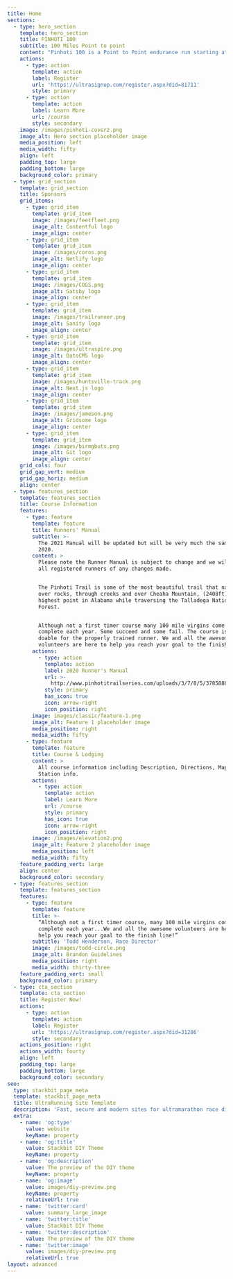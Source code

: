 ```yaml
---
title: Home
sections:
  - type: hero_section
    template: hero_section
    title: PINHOTI 100
    subtitle: 100 Miles Point to point
    content: "Pinhoti 100 is a Point to Point endurance run starting at Pine Glen Campground in Choccolocco Mgt Area just northeast of Heflin AL. \_100.59 miles in length with just over 14,000 ft of climb and descent with a total of 28,000 ft of elevation change. Race Date: November 6-7, 2021\n\n"
    actions:
      - type: action
        template: action
        label: Register
        url: 'https://ultrasignup.com/register.aspx?did=81711'
        style: primary
      - type: action
        template: action
        label: Learn More
        url: /course
        style: secondary
    image: /images/pinhoti-cover2.png
    image_alt: Hero section placeholder image
    media_position: left
    media_width: fifty
    align: left
    padding_top: large
    padding_bottom: large
    background_color: primary
  - type: grid_section
    template: grid_section
    title: Sponsors
    grid_items:
      - type: grid_item
        template: grid_item
        image: /images/feetfleet.png
        image_alt: Contentful logo
        image_align: center
      - type: grid_item
        template: grid_item
        image: /images/coros.png
        image_alt: Netlify logo
        image_align: center
      - type: grid_item
        template: grid_item
        image: /images/COGS.png
        image_alt: Gatsby logo
        image_align: center
      - type: grid_item
        template: grid_item
        image: /images/trailrunner.png
        image_alt: Sanity logo
        image_align: center
      - type: grid_item
        template: grid_item
        image: /images/ultraspire.png
        image_alt: DatoCMS logo
        image_align: center
      - type: grid_item
        template: grid_item
        image: /images/huntsville-track.png
        image_alt: Next.js logo
        image_align: center
      - type: grid_item
        template: grid_item
        image: /images/jameson.png
        image_alt: Gridsome logo
        image_align: center
      - type: grid_item
        template: grid_item
        image: /images/birmgbuts.png
        image_alt: Git logo
        image_align: center
    grid_cols: four
    grid_gap_vert: medium
    grid_gap_horiz: medium
    align: center
  - type: features_section
    template: features_section
    title: Course Information
    features:
      - type: feature
        template: feature
        title: Runners' Manual
        subtitle: >-
          The 2021 Manual will be updated but will be very much the same as
          2020.
        content: >
          Please note the Runner Manual is subject to change and we will notify
          all registered runners of any changes made.


          The Pinhoti Trail is some of the most beautiful trail that navigates
          over rocks, through creeks and over Cheaha Mountain, (2408ft) the
          highest point in Alabama while traversing the Talladega National
          Forest.


          Although not a first timer course many 100 mile virgins come to
          complete each year. Some succeed and some fail. The course is very
          doable for the properly trained runner. We and all the awesome
          volunteers are here to help you reach your goal to the finish line!
        actions:
          - type: action
            template: action
            label: 2020 Runner's Manual
            url: >-
              http://www.pinhotitrailseries.com/uploads/3/7/8/5/37858867/2020_runners_manualpdf.pdf
            style: primary
            has_icon: true
            icon: arrow-right
            icon_position: right
        image: images/classic/feature-1.png
        image_alt: Feature 1 placeholder image
        media_position: right
        media_width: fifty
      - type: feature
        template: feature
        title: Course & Lodging
        content: >
          All course information including Description, Directions, Maps and Aid
          Station info.
        actions:
          - type: action
            template: action
            label: Learn More
            url: /course
            style: primary
            has_icon: true
            icon: arrow-right
            icon_position: right
        image: /images/elevation2.png
        image_alt: Feature 2 placeholder image
        media_position: left
        media_width: fifty
    feature_padding_vert: large
    align: center
    background_color: secondary
  - type: features_section
    template: features_section
    features:
      - type: feature
        template: feature
        title: >-
          “Although not a first timer course, many 100 mile virgins come to
          complete each year...We and all the awesome volunteers are here to
          help you reach your goal to the finish line!”
        subtitle: 'Todd Henderson, Race Director'
        image: /images/todd-circle.png
        image_alt: Brandon Guidelines
        media_position: right
        media_width: thirty-three
    feature_padding_vert: small
    background_color: primary
  - type: cta_section
    template: cta_section
    title: Register Now!
    actions:
      - type: action
        template: action
        label: Register
        url: 'https://ultrasignup.com/register.aspx?did=31286'
        style: secondary
    actions_position: right
    actions_width: fourty
    align: left
    padding_top: large
    padding_bottom: large
    background_color: secondary
seo:
  type: stackbit_page_meta
  template: stackbit_page_meta
  title: UltraRunning Site Template
  description: 'Fast, secure and modern sites for ultramarathon race directors.'
  extra:
    - name: 'og:type'
      value: website
      keyName: property
    - name: 'og:title'
      value: Stackbit DIY Theme
      keyName: property
    - name: 'og:description'
      value: The preview of the DIY theme
      keyName: property
    - name: 'og:image'
      value: images/diy-preview.png
      keyName: property
      relativeUrl: true
    - name: 'twitter:card'
      value: summary_large_image
    - name: 'twitter:title'
      value: Stackbit DIY Theme
    - name: 'twitter:description'
      value: The preview of the DIY theme
    - name: 'twitter:image'
      value: images/diy-preview.png
      relativeUrl: true
layout: advanced
---
```

